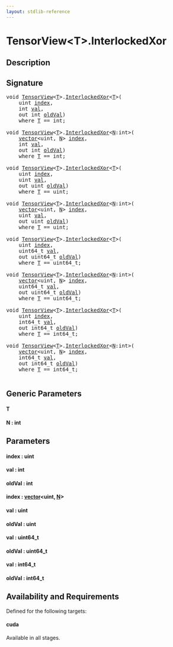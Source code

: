 ```yaml
---
layout: stdlib-reference
---
```


# TensorView\<T\>\.InterlockedXor

## Description





## Signature 

<pre>
<span class="code_keyword">void</span> <a href="../types/tensorview-06/index.html" class="code_type">TensorView</a>&lt;<a href="interlockedxor-0b.html#typeparam-T" class="code_type">T</a>&gt;.<a href="interlockedxor-0b.html">InterlockedXor</a>&lt;<a href="interlockedxor-0b.html#typeparam-T" class="code_type">T</a>&gt;(
    <span class="code_keyword">uint</span> <a href="interlockedxor-0b.html#decl-index" class="code_param">index</a>,
    <span class="code_keyword">int</span> <a href="interlockedxor-0b.html#decl-val" class="code_param">val</a>,
    <span class="code_keyword">out</span> <span class="code_keyword">int</span> <a href="interlockedxor-0b.html#decl-oldVal" class="code_param">oldVal</a>)
    <span class='code_keyword'>where</span> <a href="interlockedxor-0b.html#typeparam-T" class="code_type">T</a> == <span class="code_keyword">int</span>;

<span class="code_keyword">void</span> <a href="../types/tensorview-06/index.html" class="code_type">TensorView</a>&lt;<a href="interlockedxor-0b.html#typeparam-T" class="code_type">T</a>&gt;.<a href="interlockedxor-0b.html">InterlockedXor</a>&lt;<a href="interlockedxor-0b.html#decl-N" class="code_var">N</a>:<span class="code_keyword">int</span>&gt;(
    <a href="../types/vector/index.html" class="code_type">vector</a>&lt;<span class="code_keyword">uint</span>, <a href="interlockedxor-0b.html#decl-N" class="code_var">N</a>&gt; <a href="interlockedxor-0b.html#decl-index" class="code_param">index</a>,
    <span class="code_keyword">int</span> <a href="interlockedxor-0b.html#decl-val" class="code_param">val</a>,
    <span class="code_keyword">out</span> <span class="code_keyword">int</span> <a href="interlockedxor-0b.html#decl-oldVal" class="code_param">oldVal</a>)
    <span class='code_keyword'>where</span> <a href="interlockedxor-0b.html#typeparam-T" class="code_type">T</a> == <span class="code_keyword">int</span>;

<span class="code_keyword">void</span> <a href="../types/tensorview-06/index.html" class="code_type">TensorView</a>&lt;<a href="interlockedxor-0b.html#typeparam-T" class="code_type">T</a>&gt;.<a href="interlockedxor-0b.html">InterlockedXor</a>&lt;<a href="interlockedxor-0b.html#typeparam-T" class="code_type">T</a>&gt;(
    <span class="code_keyword">uint</span> <a href="interlockedxor-0b.html#decl-index" class="code_param">index</a>,
    <span class="code_keyword">uint</span> <a href="interlockedxor-0b.html#decl-val" class="code_param">val</a>,
    <span class="code_keyword">out</span> <span class="code_keyword">uint</span> <a href="interlockedxor-0b.html#decl-oldVal" class="code_param">oldVal</a>)
    <span class='code_keyword'>where</span> <a href="interlockedxor-0b.html#typeparam-T" class="code_type">T</a> == <span class="code_keyword">uint</span>;

<span class="code_keyword">void</span> <a href="../types/tensorview-06/index.html" class="code_type">TensorView</a>&lt;<a href="interlockedxor-0b.html#typeparam-T" class="code_type">T</a>&gt;.<a href="interlockedxor-0b.html">InterlockedXor</a>&lt;<a href="interlockedxor-0b.html#decl-N" class="code_var">N</a>:<span class="code_keyword">int</span>&gt;(
    <a href="../types/vector/index.html" class="code_type">vector</a>&lt;<span class="code_keyword">uint</span>, <a href="interlockedxor-0b.html#decl-N" class="code_var">N</a>&gt; <a href="interlockedxor-0b.html#decl-index" class="code_param">index</a>,
    <span class="code_keyword">uint</span> <a href="interlockedxor-0b.html#decl-val" class="code_param">val</a>,
    <span class="code_keyword">out</span> <span class="code_keyword">uint</span> <a href="interlockedxor-0b.html#decl-oldVal" class="code_param">oldVal</a>)
    <span class='code_keyword'>where</span> <a href="interlockedxor-0b.html#typeparam-T" class="code_type">T</a> == <span class="code_keyword">uint</span>;

<span class="code_keyword">void</span> <a href="../types/tensorview-06/index.html" class="code_type">TensorView</a>&lt;<a href="interlockedxor-0b.html#typeparam-T" class="code_type">T</a>&gt;.<a href="interlockedxor-0b.html">InterlockedXor</a>&lt;<a href="interlockedxor-0b.html#typeparam-T" class="code_type">T</a>&gt;(
    <span class="code_keyword">uint</span> <a href="interlockedxor-0b.html#decl-index" class="code_param">index</a>,
    uint64_t <a href="interlockedxor-0b.html#decl-val" class="code_param">val</a>,
    <span class="code_keyword">out</span> uint64_t <a href="interlockedxor-0b.html#decl-oldVal" class="code_param">oldVal</a>)
    <span class='code_keyword'>where</span> <a href="interlockedxor-0b.html#typeparam-T" class="code_type">T</a> == uint64_t;

<span class="code_keyword">void</span> <a href="../types/tensorview-06/index.html" class="code_type">TensorView</a>&lt;<a href="interlockedxor-0b.html#typeparam-T" class="code_type">T</a>&gt;.<a href="interlockedxor-0b.html">InterlockedXor</a>&lt;<a href="interlockedxor-0b.html#decl-N" class="code_var">N</a>:<span class="code_keyword">int</span>&gt;(
    <a href="../types/vector/index.html" class="code_type">vector</a>&lt;<span class="code_keyword">uint</span>, <a href="interlockedxor-0b.html#decl-N" class="code_var">N</a>&gt; <a href="interlockedxor-0b.html#decl-index" class="code_param">index</a>,
    uint64_t <a href="interlockedxor-0b.html#decl-val" class="code_param">val</a>,
    <span class="code_keyword">out</span> uint64_t <a href="interlockedxor-0b.html#decl-oldVal" class="code_param">oldVal</a>)
    <span class='code_keyword'>where</span> <a href="interlockedxor-0b.html#typeparam-T" class="code_type">T</a> == uint64_t;

<span class="code_keyword">void</span> <a href="../types/tensorview-06/index.html" class="code_type">TensorView</a>&lt;<a href="interlockedxor-0b.html#typeparam-T" class="code_type">T</a>&gt;.<a href="interlockedxor-0b.html">InterlockedXor</a>&lt;<a href="interlockedxor-0b.html#typeparam-T" class="code_type">T</a>&gt;(
    <span class="code_keyword">uint</span> <a href="interlockedxor-0b.html#decl-index" class="code_param">index</a>,
    int64_t <a href="interlockedxor-0b.html#decl-val" class="code_param">val</a>,
    <span class="code_keyword">out</span> int64_t <a href="interlockedxor-0b.html#decl-oldVal" class="code_param">oldVal</a>)
    <span class='code_keyword'>where</span> <a href="interlockedxor-0b.html#typeparam-T" class="code_type">T</a> == int64_t;

<span class="code_keyword">void</span> <a href="../types/tensorview-06/index.html" class="code_type">TensorView</a>&lt;<a href="interlockedxor-0b.html#typeparam-T" class="code_type">T</a>&gt;.<a href="interlockedxor-0b.html">InterlockedXor</a>&lt;<a href="interlockedxor-0b.html#decl-N" class="code_var">N</a>:<span class="code_keyword">int</span>&gt;(
    <a href="../types/vector/index.html" class="code_type">vector</a>&lt;<span class="code_keyword">uint</span>, <a href="interlockedxor-0b.html#decl-N" class="code_var">N</a>&gt; <a href="interlockedxor-0b.html#decl-index" class="code_param">index</a>,
    int64_t <a href="interlockedxor-0b.html#decl-val" class="code_param">val</a>,
    <span class="code_keyword">out</span> int64_t <a href="interlockedxor-0b.html#decl-oldVal" class="code_param">oldVal</a>)
    <span class='code_keyword'>where</span> <a href="interlockedxor-0b.html#typeparam-T" class="code_type">T</a> == int64_t;

</pre>

## Generic Parameters

####  <a id="typeparam-T"></a>T
####  <a id="decl-N"></a>N  : int

## Parameters

####  <a id="decl-index"></a>index  : uint
####  <a id="decl-val"></a>val  : int
####  <a id="decl-oldVal"></a>oldVal  : int
####  <a id="decl-index"></a>index  : [vector](../types/vector/index.html)\<uint, [N](../types/vector/index.html#decl-N)\>
####  <a id="decl-val"></a>val  : uint
####  <a id="decl-oldVal"></a>oldVal  : uint
####  <a id="decl-val"></a>val  : uint64\_t
####  <a id="decl-oldVal"></a>oldVal  : uint64\_t
####  <a id="decl-val"></a>val  : int64\_t
####  <a id="decl-oldVal"></a>oldVal  : int64\_t

## Availability and Requirements

Defined for the following targets:

#### cuda
Available in all stages.



